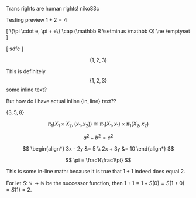 <script>
  MathJax = {
    tex: {
      inlineMath: [['$', '$']],
      displayMath: [['$$', '$$'], ['\[', '\]']]
    }
  };
</script>
<script type="text/javascript" src="https://cdnjs.cloudflare.com/ajax/libs/mathjax/2.7.3/MathJax.js?config=TeX-AMS-MML_HTMLorMML"></script>


<link rel="shortcut icon" type="image/x-icon" href="/favicon.ico">

Trans rights are human rights! niko83c

Testing preview $1 + 2 = 4$

\[
  \\{\pi \cdot e, \pi + e\\} \cap (\mathbb R \setminus \mathbb Q) \ne \emptyset  
\]

\[
  sdfc
\]

$$
\{1,2,3\}
$$

This is definitely $$\{1,2,3\}$$ some inline text?

But how do I have actual inline $\{\text{in},\text{line}\}$ text??

$\{3,5,8\}$


$$
\pi_1(X_1 \times X_2, (x_1,x_2)) \cong \pi_1(X_1,x_1) \times \pi_1(X_2,x_2)
$$

$$
a^2 + b^2 = c^2
$$

$$
\begin{align*}
3x - 2y &= 5 \\
2x + 3y &= 10
\end{align*}
$$

$$
\pi = \frac1{\frac1\pi}
$$

This is some in-line math: because it is true that $1 + 1$ indeed does equal $2$.

For let $S \colon \mathbb N \to \mathbb N$ be the successor function, then $1 + 1 = 1 + S(0) = S(1 + 0) = S(1) = 2$.
